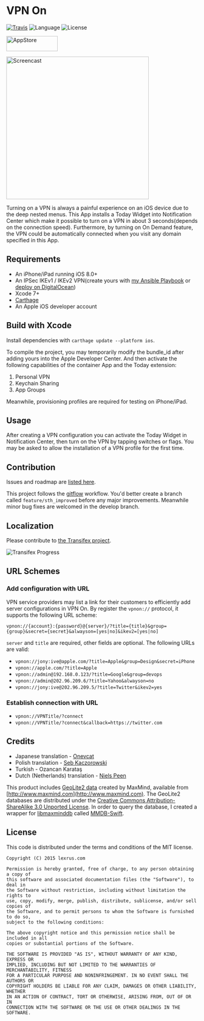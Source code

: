 # VPN On

[![Travis](https://img.shields.io/travis/lexrus/VPNOn.svg)](https://travis-ci.org/lexrus/VPNOn)
![Language](https://img.shields.io/badge/language-Swift%202.1-orange.svg)
![License](https://img.shields.io/github/license/lexrus/VPNOn.svg?style=flat)

[<img src="https://cloud.githubusercontent.com/assets/219689/5575342/963e0ee8-9013-11e4-8091-7ece67d64729.png" width="135" height="40" alt="AppStore"/>](https://itunes.apple.com/app/vpn-on/id951344279)

<img src="https://cloud.githubusercontent.com/assets/219689/6800494/f6f98af4-d259-11e4-91c8-dc9d9ded3bfd.gif" width="375" height="375" alt="Screencast"/>

Turning on a VPN is always a painful experience on an iOS device due to the deep nested menus. This App installs a Today Widget into Notification Center which make it possible to turn on a VPN in about 3 seconds(depends on the connection speed). Furthermore, by turning on On Demand feature, the VPN could be automatically connected when you visit any domain specified in this App.

## Requirements

- An iPhone/iPad running iOS 8.0+
- An IPSec IKEv1 / IKEv2 VPN(create yours with [my Ansible Playbook](https://github.com/lexrus/vpn-deploy-playbook) or [deploy on DigitalOcean](http://installer.71m.us/install?url=https://github.com/lexrus/do-ikev1))
- Xcode 7+
- [Carthage](https://github.com/carthage/carthage)
- An Apple iOS developer account

## Build with Xcode

Install dependencies with `carthage update --platform ios`.

To compile the project, you may temporarily modify the bundle_id after adding yours into the Apple Developer Center. And then activate the following capabilities of the container App and the Today extension:

1. Personal VPN
2. Keychain Sharing
3. App Groups

Meanwhile, provisioning profiles are required for testing on iPhone/iPad.

## Usage

After creating a VPN configuration you can activate the Today Widget in Notification Center, then turn on the VPN by tapping switches or flags. You may be asked to allow the installation of a VPN profile for the first time.

## Contribution

Issues and roadmap are [listed here](https://github.com/lexrus/VPNOn/issues).

This project follows the [gitflow](https://github.com/nvie/gitflow) workflow. You'd better create a branch called `feature/sth_improved` before any major improvements. Meanwhile minor bug fixes are welcomed in the develop branch.

## Localization

Please contribute to [the Transifex project](https://www.transifex.com/lexrus/vpnon/).

![Transifex Progress](https://www.transifex.com/projects/p/vpnon/resource/vpnonxliff/chart/image_png)

## URL Schemes

### Add configuration with URL

VPN service providers may list a link for their customers to efficiently add server configurations in VPN On. By register the `vpnon://` protocol, it supports the following URL scheme:

`vpnon://{account}:{password}@{server}/?title={title}&group={group}&secret={secret}&alwayson=[yes|no]&ikev2=[yes|no]`

`server` and `title` are required, other fields are optional. The following URLs are valid:

* `vpnon://jony:ive@apple.com/?title=Apple&group=Design&secret=iPhone`
* `vpnon://apple.com/?title=Apple`
* `vpnon://admin@192.168.0.123/?title=Google&group=devops`
* `vpnon://admin@202.96.209.6/?title=Yahoo&alwayson=no`
* `vpnon://jony:ive@202.96.209.5/?title=Twitter&ikev2=yes`

### Establish connection with URL

* `vpnon://VPNTitle/?connect`
* `vpnon://VPNTitle/?connect&callback=https://twitter.com`

## Credits

* Japanese translation - [Onevcat](https://github.com/onevcat)
* Polish translation - [Seb Kaczorowski](http://photographyservices.ie)
* Turkish - Ozancan Karataş
* Dutch (Netherlands) translation - [Niels Peen](https://github.com/nielspeen)

This product includes [GeoLite2 data](http://dev.maxmind.com/geoip/geoip2/geolite2/) created by MaxMind, available from [http://www.maxmind.com](http://www.maxmind.com).
The GeoLite2 databases are distributed under the [Creative Commons Attribution-ShareAlike 3.0 Unported License](http://creativecommons.org/licenses/by-sa/3.0/).
In order to query the database, I created a wrapper for [libmaxminddb](https://github.com/maxmind/libmaxminddb) called [MMDB-Swift](https://github.com/lexrus/MMDB-Swift).

## License

This code is distributed under the terms and conditions of the MIT license.

```
Copyright (C) 2015 lexrus.com

Permission is hereby granted, free of charge, to any person obtaining a copy of
this software and associated documentation files (the "Software"), to deal in
the Software without restriction, including without limitation the rights to
use, copy, modify, merge, publish, distribute, sublicense, and/or sell copies of
the Software, and to permit persons to whom the Software is furnished to do so,
subject to the following conditions:

The above copyright notice and this permission notice shall be included in all
copies or substantial portions of the Software.

THE SOFTWARE IS PROVIDED "AS IS", WITHOUT WARRANTY OF ANY KIND, EXPRESS OR
IMPLIED, INCLUDING BUT NOT LIMITED TO THE WARRANTIES OF MERCHANTABILITY, FITNESS
FOR A PARTICULAR PURPOSE AND NONINFRINGEMENT. IN NO EVENT SHALL THE AUTHORS OR
COPYRIGHT HOLDERS BE LIABLE FOR ANY CLAIM, DAMAGES OR OTHER LIABILITY, WHETHER
IN AN ACTION OF CONTRACT, TORT OR OTHERWISE, ARISING FROM, OUT OF OR IN
CONNECTION WITH THE SOFTWARE OR THE USE OR OTHER DEALINGS IN THE SOFTWARE.
```
